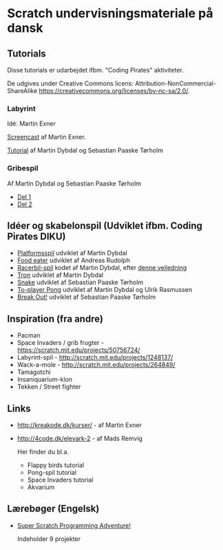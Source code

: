 Scratch undervisningsmateriale på dansk
=======================================

Tutorials
---------
Disse tutorials er udarbejdet ifbm. "Coding Pirates" aktiviteter.

De udgives under Creative Commons licens: Attribution-NonCommercial-ShareAlike
<https://creativecommons.org/licenses/by-nc-sa/2.0/>.

### Labyrint
Idé: Martin Exner

[Screencast](https://www.youtube.com/watch?v=1-Jb8fKMaIc) af Martin Exner.


[Tutorial](https://github.com/CodingPirates/Scratch-materiale/blob/master/tutorials/labyrinten/del1.md) af Martin Dybdal og Sebastian Paaske Tørholm

    
### Gribespil
Af Martin Dybdal og Sebastian Paaske Tørholm

 * [Del 1](https://github.com/CodingPirates/Scratch-materiale/blob/master/tutorials/gribespil/del1.md)
 * [Del 2](https://github.com/CodingPirates/Scratch-materiale/blob/master/tutorials/gribespil/del2.md)

   

Idéer og skabelonspil (Udviklet ifbm. Coding Pirates DIKU)
----------------------------------------------------------

 * [Platformsspil](https://scratch.mit.edu/projects/58270212/) udviklet af Martin Dybdal
 * [Food eater](https://scratch.mit.edu/projects/59714666/) udviklet af Andreas Rudolph
 * [Racerbil-spil](https://scratch.mit.edu/projects/77571782/) kodet af Martin Dybdal, efter [denne vejledning](http://scratched.gse.harvard.edu/resources/speed-racer-1-hour-scratch-introduction)
 * [Tron](https://scratch.mit.edu/projects/51702046/) udviklet af Martin Dybdal
 * [Snake](https://scratch.mit.edu/projects/52558434/) udviklet af Sebastian Paaske Tørholm
 * [To-player Pong](https://scratch.mit.edu/projects/50651346/) udviklet af Martin Dybdal og Ulrik Rasmussen
 * [Break Out!](https://scratch.mit.edu/projects/49281572/) udviklet af Sebastian Paaske Tørholm
 
Inspiration (fra andre)
-----------------------
 * Pacman
 * Space Invaders / grib frugter - https://scratch.mit.edu/projects/50756724/
 * Labyrint-spil - http://scratch.mit.edu/projects/1248137/
 * Wack-a-mole - http://scratch.mit.edu/projects/264849/
 * Tamagotchi
 * Insaniquarium-klon
 * Tekken / Street fighter

Links
-----
 * <http://kreakode.dk/kurser/> - af Martin Exner
 * <http://4code.dk/elevark-2> - af Mads Remvig
 
   Her finder du bl.a.
   * Flappy birds tutorial
   * Pong-spil tutorial
   * Space Invaders tutorial
   * Akvarium

Lærebøger (Engelsk)
-------------------
 * [Super Scratch Programming Adventure!](https://www.nostarch.com/scratch)

   Indeholder 9 projekter
